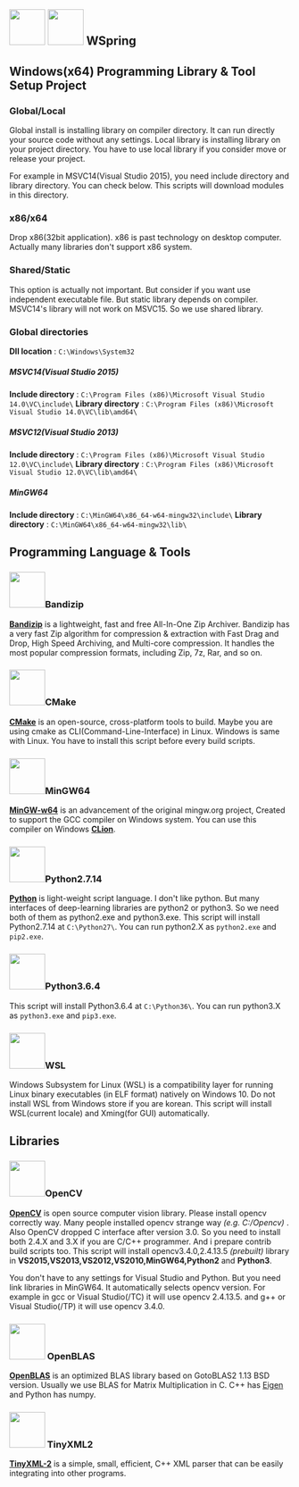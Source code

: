 ## <img src="http://i65.tinypic.com/241uzhc.png" width="64"> <img src="http://i65.tinypic.com/2a95tdy.png" width="64"> WSpring 

## Windows(x64) Programming Library & Tool Setup Project

### Global/Local

Global install is installing library on compiler directory. It can run directly your source code without any settings.
Local library is installing library on your project directory. You have to use local library if you consider move or release your project.

For example in MSVC14(Visual Studio 2015), you need include directory and library directory. You can check below. This scripts will download modules in this directory.

### x86/x64
Drop x86(32bit application). x86 is past technology on desktop computer.
Actually many libraries don't support x86 system.

### Shared/Static

This option is actually not important. But consider if you want use independent executable file. 
But static library depends on compiler. MSVC14's library will not work on MSVC15.
So we use shared library.
### Global directories
**Dll location** : `C:\Windows\System32`
##### MSVC14(Visual Studio 2015)
**Include directory** : `C:\Program Files (x86)\Microsoft Visual Studio 14.0\VC\include\`
**Library directory** : `C:\Program Files (x86)\Microsoft Visual Studio 14.0\VC\lib\amd64\`
##### MSVC12(Visual Studio 2013)
**Include directory** : `C:\Program Files (x86)\Microsoft Visual Studio 12.0\VC\include\`
**Library directory** : `C:\Program Files (x86)\Microsoft Visual Studio 12.0\VC\lib\amd64\`
##### MinGW64
**Include directory** : `C:\MinGW64\x86_64-w64-mingw32\include\`
**Library directory** : `C:\MinGW64\x86_64-w64-mingw32\lib\`


## Programming Language & Tools
### <img src="http://i64.tinypic.com/ravog1.png" width="64">Bandizip
**[Bandizip](https://www.bandisoft.co.kr/bandizip/)** is a lightweight, fast and free All-In-One Zip Archiver.
Bandizip has a very fast Zip algorithm for compression & extraction with Fast Drag and Drop, High Speed Archiving, and Multi-core compression. It handles the most popular compression formats, including Zip, 7z, Rar, and so on.

### <img src="http://i64.tinypic.com/2qmzon4.png" width="64">CMake
**[CMake](https://cmake.org/)** is an open-source, cross-platform tools to build. Maybe you are using cmake as CLI(Command-Line-Interface) in Linux. Windows is same with Linux.
You have to install this script before every build scripts.
### <img src="http://i68.tinypic.com/15axee.png" width="64">MinGW64
**[MinGW-w64](https://mingw-w64.org/doku.php)** is an advancement of the original mingw.org project, Created to support the GCC compiler on Windows system. You can use this compiler on Windows **[CLion](https://www.jetbrains.com/clion/)**.
### <img src="http://i67.tinypic.com/2dcd7x0.png" width="64">Python2.7.14
**[Python](https://www.python.org/)** is light-weight script language. I don't like python. But many interfaces of deep-learning libraries are python2 or python3. So we need both of them as python2.exe and python3.exe.
This script will install Python2.7.14 at `C:\Python27\`.
You can run python2.X as `python2.exe` and `pip2.exe`.
### <img src="http://i65.tinypic.com/r1klsl.png" width="64">Python3.6.4
This script will install Python3.6.4 at `C:\Python36\`.
You can run python3.X as `python3.exe` and `pip3.exe`.
### <img src="https://i.imgur.com/KOubi5z.png" width="64">WSL
Windows Subsystem for Linux (WSL) is a compatibility layer for running Linux binary executables (in ELF format) natively on Windows 10.
Do not install WSL from Windows store if you are korean.
This script will install WSL(current locale) and Xming(for GUI) automatically.




## Libraries

### <img src="http://i64.tinypic.com/4hcxp3.png" width="64">OpenCV
**[OpenCV](https://opencv.org/)** is open source computer vision library. Please install opencv correctly way. Many people installed opencv strange way *(e.g. C:/Opencv)* . Also OpenCV dropped C interface after version 3.0. So you need to install both 2.4.X and 3.X if you are C/C++ programmer. And i prepare contrib build scripts too.
This script will install opencv3.4.0,2.4.13.5 *(prebuilt)* library in **VS2015,VS2013,VS2012,VS2010,MinGW64,Python2** and **Python3**.

You don't have to any settings for Visual Studio and Python. But you need link libraries in MinGW64.
It automatically selects opencv version. For example in gcc or Visual Studio(/TC) it will use opencv 2.4.13.5. and g++ or Visual Studio(/TP) it will use opencv 3.4.0.


### <img src="http://i67.tinypic.com/33ua5p3.png" width="64"> OpenBLAS
**[OpenBLAS](http://www.openblas.net/)** is an optimized BLAS library based on GotoBLAS2 1.13 BSD version. Usually we use BLAS for Matrix Multiplication in C. C++ has [Eigen](eigen.tuxfamily.org/) and Python has numpy.


### <img src="http://i63.tinypic.com/14cqwx3.png" width="64"> TinyXML2
**[TinyXML-2](http://www.grinninglizard.com/tinyxml2/)** is a simple, small, efficient, C++ XML parser that can be easily integrating into other programs.
